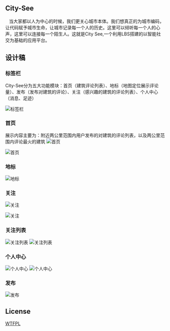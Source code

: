 ## City-See
    当大家都以人为中心的时候，我们更关心城市本体。我们想真正的为城市编码，让代码赋予城市生命，让城市记录每一个人的历史。这里可以倾听每一个人的心声，这里可以连接每一个陌生人。这就是City See,一个利用LBS搭建的以智能社交为基础的应用平台。
## 设计稿
### 标签栏
City-See分为五大功能模块：首页（建筑评论列表）、地标（地图定位展示评论量）、发布（发布对建筑的评论）、关注（感兴趣的建筑的评论列表）、个人中心（消息、足迹）

![标签栏](https://raw.githubusercontent.com/git-hacker/City-See/master/Product/%E5%8E%9F%E5%9E%8B%E5%9B%BE/%E6%A0%87%E7%AD%BE%E6%A0%8F.png)
### 首页
展示内容主要为：附近两公里范围内用户发布的对建筑的评论列表，以及两公里范围内评论最火的建筑
![首页](https://raw.githubusercontent.com/git-hacker/City-See/master/Product/%E5%8E%9F%E5%9E%8B%E5%9B%BE/%E9%A6%96%E9%A1%B5.png)

![首页](https://raw.githubusercontent.com/git-hacker/City-See/master/Product/%E8%AE%BE%E8%AE%A1%E5%9B%BE/%E9%A6%96%E9%A1%B5.png)
### 地标
![地标](https://raw.githubusercontent.com/git-hacker/City-See/master/Product/%E5%8E%9F%E5%9E%8B%E5%9B%BE/%E5%9C%B0%E6%A0%87.png)
### 关注
![关注](https://raw.githubusercontent.com/git-hacker/City-See/master/Product/%E5%8E%9F%E5%9E%8B%E5%9B%BE/%E5%85%B3%E6%B3%A8.png)

![关注](https://raw.githubusercontent.com/git-hacker/City-See/master/Product/%E8%AE%BE%E8%AE%A1%E5%9B%BE/%E5%85%B3%E6%B3%A8.png)
### 关注列表
![关注列表](https://raw.githubusercontent.com/git-hacker/City-See/master/Product/%E5%8E%9F%E5%9E%8B%E5%9B%BE/%E5%85%B3%E6%B3%A8%E5%88%97%E8%A1%A8.png)
![关注列表](https://raw.githubusercontent.com/git-hacker/City-See/master/Product/%E8%AE%BE%E8%AE%A1%E5%9B%BE/%E5%85%B3%E6%B3%A8%E5%88%97%E8%A1%A8.png)
### 个人中心
![个人中心](https://raw.githubusercontent.com/git-hacker/City-See/master/Product/%E5%8E%9F%E5%9E%8B%E5%9B%BE/%E4%B8%AA%E4%BA%BA%E4%B8%AD%E5%BF%83.png)
![个人中心](https://raw.githubusercontent.com/git-hacker/City-See/master/Product/%E8%AE%BE%E8%AE%A1%E5%9B%BE/%E4%B8%AA%E4%BA%BA%E4%B8%AD%E5%BF%83.png)
### 发布
![发布](https://raw.githubusercontent.com/git-hacker/City-See/master/Product/%E8%AE%BE%E8%AE%A1%E5%9B%BE/%E5%8F%91%E5%B8%83.png)
## License
[WTFPL](https://github.com/PomeloFoundation/Pomelo.EntityFrameworkCore.MySql/blob/master/LICENSE)
